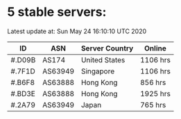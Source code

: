 # 5 stable servers:

Latest update at: Sun May 24 16:10:10 UTC 2020

| ID | ASN | Server Country | Online |
| -- | --- | -------------- | ------ |
| #.D09B | AS174 | United States | 1106 hrs |
| #.7F1D | AS63949 | Singapore | 1106 hrs |
| #.B6F8 | AS63888 | Hong Kong | 856 hrs |
| #.BD3E | AS63888 | Hong Kong | 1925 hrs |
| #.2A79 | AS63949 | Japan | 765 hrs |

